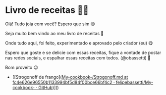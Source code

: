 # Livro de receitas :man_cook:

Olá! Tudo joia com você? Espero que sim 😊

Seja muito bem vindo ao meu livro de receitas :wave:

Onde tudo aqui, foi feito, experimentado e aprovado pelo criador (eu) 😋

Espero que goste e se delicie com essas receitas, fique a vontade de postar nas redes sociais, e espalhar essas receitas com todos. (@obassetti) 💖

Bom proveito 😉

- [[Strogonoff de frango]([My-cookbook-/Strogonoff.md at fc4e626e96550b1133994bf5d84f00bce66bf4c2 · felipebassetti/My-cookbook- · GitHub](https://github.com/felipebassetti/My-cookbook-/blob/fc4e626e96550b1133994bf5d84f00bce66bf4c2/recipes/Strogonoff.md))]()